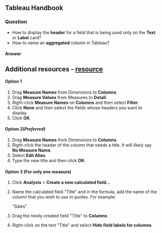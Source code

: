 ## Tableau Handbook

### Question
* How to display the **header** for a field that is being used only on the **Text** or **Label** card?
* How to name an **aggregated** column in Tableau?
#### Answer
## Additional resources - [resource](https://youtu.be/qgezLad4OnU)
#### ****Option 1****

1.  Drag **Measure Names** from Dimensions to **Columns**.
2.  Drag **Measure Values** from Measures to  **Detail**.
3.  Right-click  **Measure Names**  on  **Columns** and then select **Filter**.
4.  Click  **None**  and then select the fields whose headers you want to display.
5.  Click **OK**.

#### ****Option 2****(*Preferred*)

1.  Drag  **Measure Names**  from Dimensions to **Columns**.
2.  Right-click the header of the column that needs a title. It will likely say  **No Measure Name**.
3.  Select  **Edit Alias**.
4.  Type the new title and then click  **OK**.

#### ****Option 3 (For only one measure)****

1.  Click  **Analysis**  >  **Create a new calculated field...**
2.  Name the calculated field "Title" and in the formula, add the name of the column that you wish to use in quotes. For example:
    
    "Sales"
    
3.  Drag the newly created field "Title" to  **Columns**.
4.  Right-click on the text "Title" and select  **Hide field labels for columns**.

